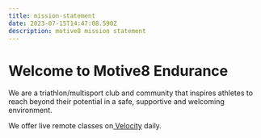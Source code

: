 ```yaml
---
title: mission-statement
date: 2023-07-15T14:47:08.590Z
description: motive8 mission statement
---
```

<h1>Welcome to Motive8 Endurance</h1>

We are a triathlon/multisport club and community that inspires athletes to reach beyond their potential in a safe, supportive and welcoming environment.

We offer live remote classes on[ Velocity](https://www.vqvelocity.com/) daily.